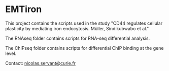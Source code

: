 # EMTiron

This project contains the scripts used in the study "CD44 regulates cellular plasticity by mediating iron endocytosis. Müller, Sindikubwabo et al."

The RNAseq folder contains scripts for RNA-seq differential analysis.

The ChIPseq folder contains scripts for differential ChIP binding at the gene level.

Contact: nicolas.servant@curie.fr


